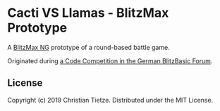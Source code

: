 # Cacti VS Llamas - BlitzMax Prototype

A [BlitzMax NG](https://blitzmax.org/) prototype of a round-based battle game.

Originated during [a Code Competition in the German BlitzBasic Forum](https://www.blitzforum.de/forum/viewtopic.php?t=41004).

## License

Copyright (c) 2019 Christian Tietze. Distributed under the MIT License.